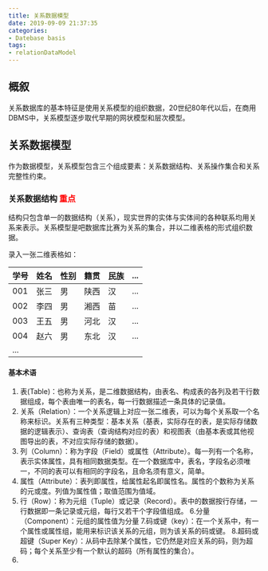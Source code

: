 ```yaml
---
title: 关系数据模型
date: 2019-09-09 21:37:35
categories:
- Datebase basis
tags:
- relationDataModel
---
```



## 概叙
关系数据库的基本特征是使用关系模型的组织数据，20世纪80年代以后，在商用DBMS中，关系模型逐步取代早期的网状模型和层次模型。

## 关系数据模型
作为数据模型，关系模型包含三个组成要素：关系数据结构、关系操作集合和关系完整性约束。

### 关系数据结构  <label style = "color:red; ">重点</label>

 结构只包含单一的数据结构（关系），现实世界的实体与实体间的各种联系均用关系来表示。关系模型是吧数据库比赛为关系的集合，并以二维表格的形式组织数据。

 录入一张二维表格如：


| 学号 | 姓名 | 性别 | 籍贯 | 民族 | ... |
| ------ | ------ | ------ | ------ | ------ | ------ |
| 001 | 张三 | 男 | 陕西 | 汉 | ... |
| 002 | 李四 | 男 | 湘西 | 苗 | ... |
| 003 | 王五 | 男 | 河北 | 汉 | ... |
| 004 | 赵六 | 男 | 东北 | 汉 | ... |
| ... |

#### 基本术语
1. 表(Table)：也称为关系，是二维数据结构，由表名、构成表的各列及若干行数据组成，每个表由唯一的表名，每一行数据描述一条具体的记录值。
2. 关系（Relation）：一个关系逻辑上对应一张二维表，可以为每个关系取一个名称来标识。关系有三种类型：基本关系（基表，实际存在的表，是实际存储数据的逻辑表示）、查询表（查询结构对应的表）和视图表（由基本表或其他视图导出的表，不对应实际存储的数据）。
3. 列（Column）：称为字段（Field）或属性（Attribute）。每一列有一个名称，表示实体属性，具有相同数据类型。在一个数据库中，表名，字段名必须唯一，不同的表可以有相同的字段名，且命名须有意义，简单。
4. 属性（Attribute）：表列即属性，给属性起名即属性名。属性的个数称为关系的元或度。列值为属性值；取值范围为值域。
5. 行（Row）：称为元组（Tuple）或记录（Record）。表中的数据按行存储，一行数据即一条记录或元组，每行又若干个字段值组成。
6.分量（Component）：元组的属性值为分量
7.码或键（key）：在一个关系中，有一个属性或属性组，能用来标识该关系的元组，则为该关系的码或键。
8.超码或超键（Super Key）：从码中去除某个属性，它仍然是对应关系的码，则为超码；每个关系至少有一个默认的超码（所有属性的集合）。
9.